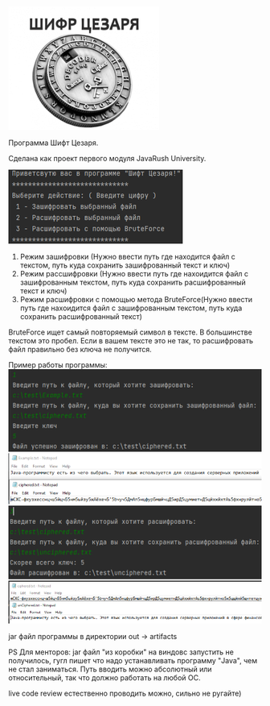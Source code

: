 ![Image alt](Image\CesarImage.png)

Программа Шифт Цезаря.

Сделана как проект первого модуля JavaRush University.

![Image alt](Image\greetingDialog.png)

1. Режим зашифровки (Нужно ввести путь где находится файл с текстом, путь куда сохранить зашифрованный текст и ключ)
2. Режим рассшифровки (Нужно ввести путь где нахоидится файл с зашифрованным текстом, путь куда сохранить расшифрованный текст и ключ)
3. Режим расшифровки с помощью метода BruteForce(Нужно ввести путь где нахоидится файл с зашифрованным текстом, путь куда сохранить расшифрованный текст)

BruteForce ищет самый повторяемый символ в тексте. В большинстве текстом это пробел. Если в вашем тексте это не так, то  расшифровать файл правильно без ключа не получится.


Пример работы программы:  
![img.png](Image/img.png)
![img_1.png](Image/img_1.png)
![img_2.png](Image/img_2.png)
![img_3.png](Image/img_3.png)

jar файл программы в директории out -> artifacts 

PS Для менторов: 
jar файл "из коробки" на виндовс запустить не получилось, гугл пишет что надо устанавливать программу "Java", чем не стал заниматься.
Путь вводить можно абсолютный или относительный, так что должно работать на любой OC.

live code review естественно проводить можно, сильно не ругайте)